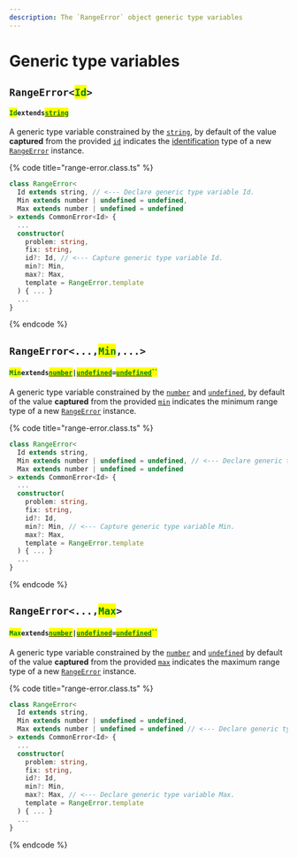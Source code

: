 ```yaml
---
description: The `RangeError` object generic type variables
---
```


# Generic type variables

## `RangeError<`<mark style="color:green;">`Id`</mark>`>` <a href="#wrap-opening" id="wrap-opening"></a>

#### <mark style="color:green;">`Id`</mark>`extends`[<mark style="color:green;">`string`</mark>](https://www.typescriptlang.org/docs/handbook/basic-types.html#string)

​A generic type variable constrained by the [`string`](https://developer.mozilla.org/en-US/docs/Web/JavaScript/Reference/Global\_Objects/String), by default of the value **captured** from the provided [`id`](v-constructor.md#id-id) indicates the [identification](../getting-started/basic-concepts.md#identification) type of a new [`RangeError`](broken-reference) instance.

{% code title="range-error.class.ts" %}
```typescript
class RangeError<
  Id extends string, // <--- Declare generic type variable Id.
  Min extends number | undefined = undefined,
  Max extends number | undefined = undefined
> extends CommonError<Id> {
  ...
  constructor(
    problem: string,
    fix: string,
    id?: Id, // <--- Capture generic type variable Id.
    min?: Min,
    max?: Max,
    template = RangeError.template
  ) { ... }
  ...
}
```
{% endcode %}

## `RangeError<...,`<mark style="color:green;">`Min`</mark>`,...>` <a href="#wrap-opening" id="wrap-opening"></a>

#### <mark style="color:green;">`Min`</mark>`extends`[<mark style="color:green;">`number`</mark>](https://www.typescriptlang.org/docs/handbook/basic-types.html#number)`|`[<mark style="color:green;">`undefined`</mark>](https://www.typescriptlang.org/docs/handbook/basic-types.html#null-and-undefined)`=`[<mark style="color:green;">`undefined`</mark>](https://www.typescriptlang.org/docs/handbook/basic-types.html#null-and-undefined)<mark style="color:green;">``</mark>

​A generic type variable constrained by the [`number`](https://www.typescriptlang.org/docs/handbook/basic-types.html#number) and [`undefined`](https://www.typescriptlang.org/docs/handbook/basic-types.html#null-and-undefined), by default of the value **captured** from the provided [`min`](v-constructor.md#min-number) indicates the minimum range type of a new [`RangeError`](broken-reference) instance.

{% code title="range-error.class.ts" %}
```typescript
class RangeError<
  Id extends string,
  Min extends number | undefined = undefined, // <--- Declare generic type variable Min.
  Max extends number | undefined = undefined
> extends CommonError<Id> {
  ...
  constructor(
    problem: string,
    fix: string,
    id?: Id,
    min?: Min, // <--- Capture generic type variable Min.
    max?: Max,
    template = RangeError.template
  ) { ... }
  ...
}
```
{% endcode %}

## `RangeError<...,`<mark style="color:green;">`Max`</mark>`>` <a href="#wrap-opening" id="wrap-opening"></a>

#### <mark style="color:green;">`Max`</mark>`extends`[<mark style="color:green;">`number`</mark>](https://www.typescriptlang.org/docs/handbook/basic-types.html#number)`|`[<mark style="color:green;">`undefined`</mark>](https://www.typescriptlang.org/docs/handbook/basic-types.html#null-and-undefined)`=`[<mark style="color:green;">`undefined`</mark>](https://www.typescriptlang.org/docs/handbook/basic-types.html#null-and-undefined)<mark style="color:green;">``</mark>

​A generic type variable constrained by the [`number`](https://www.typescriptlang.org/docs/handbook/basic-types.html#number) and [`undefined`](https://www.typescriptlang.org/docs/handbook/basic-types.html#null-and-undefined) by default of the value **captured** from the provided [`max`](v-constructor.md#max-number) indicates the maximum range type of a new [`RangeError`](broken-reference) instance.

{% code title="range-error.class.ts" %}
```typescript
class RangeError<
  Id extends string,
  Min extends number | undefined = undefined,
  Max extends number | undefined = undefined // <--- Declare generic type variable Max.
> extends CommonError<Id> {
  ...
  constructor(
    problem: string,
    fix: string,
    id?: Id,
    min?: Min,
    max?: Max, // <--- Declare generic type variable Max.
    template = RangeError.template
  ) { ... }
  ...
}
```
{% endcode %}
